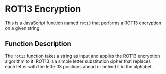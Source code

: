 # ROT13 Encryption
This is a JavaScript function named `rot13` that performs a ROT13 encryption on a given string.

## Function Description
The `rot13` function takes a string as input and applies the ROT13 encryption algorithm to it. ROT13 is a simple letter substitution cipher that replaces each letter with the letter 13 positions ahead or behind it in the alphabet.

